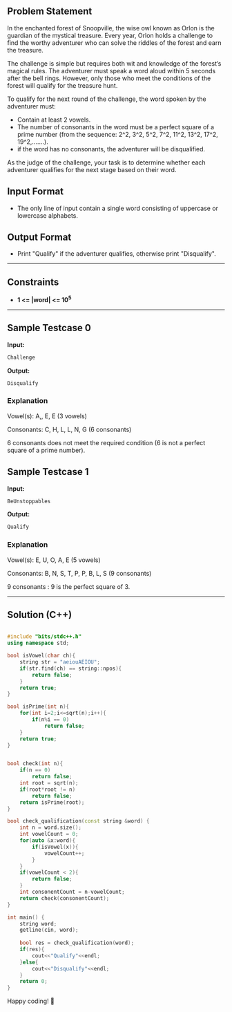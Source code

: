## Problem Statement

In the enchanted forest of Snoopville, the wise owl known as Orlon is the guardian of the mystical treasure. Every year, Orlon holds a challenge to find the worthy adventurer who can solve the riddles of the forest and earn the treasure.

The challenge is simple but requires both wit and knowledge of the forest’s magical rules. The adventurer must speak a word aloud within 5 seconds after the bell rings. However, only those who meet the conditions of the forest will qualify for the treasure hunt.

To qualify for the next round of the challenge, the word spoken by the adventurer must:

- Contain at least 2 vowels.
- The number of consonants in the word must be a perfect square of a prime number (from the sequence: 2^2, 3^2, 5^2, 7^2, 11^2, 13^2, 17^2, 19^2,.......).
- if the word has no consonants, the adventurer will be disqualified.

As the judge of the challenge, your task is to determine whether each adventurer qualifies for the next stage based on their word.

## Input Format

- The only line of input contain a single word consisting of uppercase or lowercase alphabets.


## Output Format

- Print "Qualify" if the adventurer qualifies, otherwise print "Disqualify".

---

## Constraints

- **1 <= |word| <= 10<sup>5</sup>**

---

## Sample Testcase 0

**Input:**
```bash
Challenge
```

**Output:**
```bash
Disqualify
```

### Explanation
Vowel(s): A,, E, E (3 vowels)

Consonants: C, H, L, L, N, G (6 consonants)

6 consonants does not meet the required condition (6 is not a perfect square of a prime number).
## Sample Testcase 1

**Input:**
```bash
BeUnstoppables
```

**Output:**
```bash
Qualify
```

### Explanation

Vowel(s): E, U, O, A, E (5 vowels)

Consonants: B, N, S, T, P, P, B, L, S (9 consonants)

9 consonants : 9 is the perfect square of 3.

---

## Solution (C++)

```cpp

#include "bits/stdc++.h"
using namespace std;

bool isVowel(char ch){
    string str = "aeiouAEIOU";
    if(str.find(ch) == string::npos){
        return false;
    }
    return true;
}

bool isPrime(int n){
    for(int i=2;i<=sqrt(n);i++){
        if(n%i == 0)
            return false;
    }
    return true;
}


bool check(int n){
    if(n == 0)
        return false;
    int root = sqrt(n);
    if(root*root != n)
        return false;
    return isPrime(root);    
}

bool check_qualification(const string &word) {
    int n = word.size();
    int vowelCount = 0;
    for(auto &x:word){
        if(isVowel(x)){
            vowelCount++;
        }
    }
    if(vowelCount < 2){
        return false;
    }
    int consonentCount = n-vowelCount;
    return check(consonentCount);
}

int main() {
    string word;
    getline(cin, word);
    
    bool res = check_qualification(word);
    if(res){
        cout<<"Qualify"<<endl;
    }else{
        cout<<"Disqualify"<<endl;
    }
    return 0;
}


```


Happy coding! 🚀
